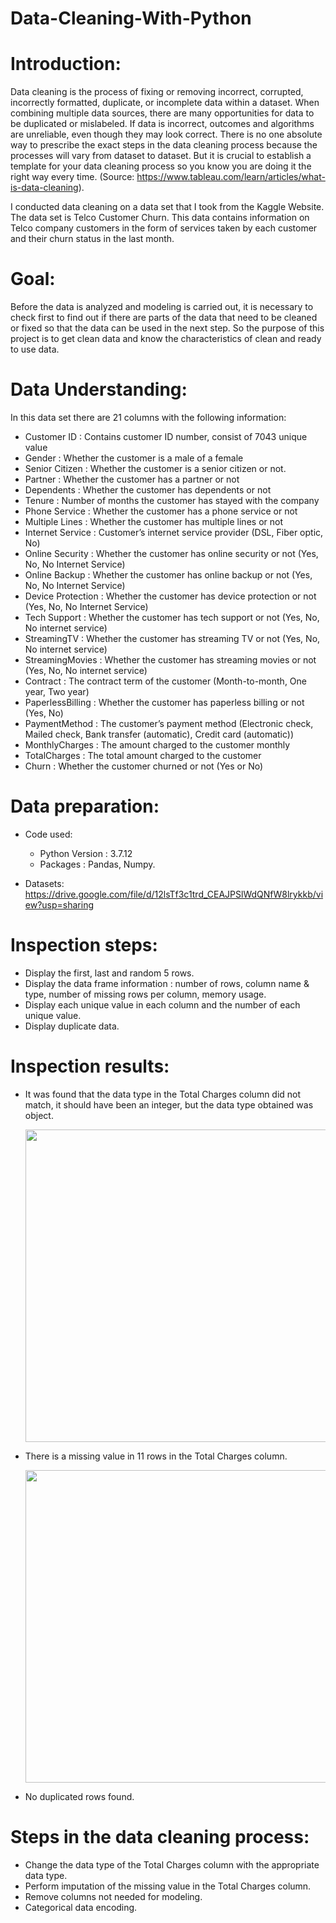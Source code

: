 # Data-Cleaning-With-Python

# Introduction:

Data cleaning is the process of fixing or removing incorrect, corrupted, incorrectly formatted, duplicate, or incomplete data within a dataset. When combining multiple data sources, there are many opportunities for data to be duplicated or mislabeled. If data is incorrect, outcomes and algorithms are unreliable, even though they may look correct. There is no one absolute way to prescribe the exact steps in the data cleaning process because the processes will vary from dataset to dataset. But it is crucial to establish a template for your data cleaning process so you know you are doing it the right way every time. (Source: https://www.tableau.com/learn/articles/what-is-data-cleaning).


I conducted data cleaning on a data set that I took from the Kaggle Website. The data set is Telco Customer Churn. 
This data contains information on Telco company customers in the form of services taken by each customer and their churn status in the last month. 


# Goal:

Before the data is analyzed and modeling is carried out, it is necessary to check first to find out if there are parts of the data that need to be cleaned or fixed so that the data can be used in the next step. 
So the purpose of this project is to get clean data and know the characteristics of clean and ready to use data.

# Data Understanding:

In this data set there are 21 columns with the following information:

* Customer ID : Contains customer ID number, consist of 7043 unique value
* Gender : Whether the customer is a male of a female
* Senior Citizen : Whether the customer is a senior citizen or not.
* Partner : Whether the customer has a partner or not
* Dependents : Whether the customer has dependents or not
* Tenure : Number of months the customer has stayed with the company
* Phone Service : Whether the customer has a phone service or not
* Multiple Lines : Whether the customer has multiple lines or not
* Internet Service : Customer’s internet service provider (DSL, Fiber optic, No)
* Online Security : Whether the customer has online security or not (Yes, No, No Internet   Service)
* Online Backup : Whether the customer has online backup or not (Yes, No, No Internet Service)
* Device Protection : Whether the customer has device protection or not (Yes, No, No Internet Service)
* Tech Support : Whether the customer has tech support or not (Yes, No, No internet service)
* StreamingTV : Whether the customer has streaming TV or not (Yes, No, No internet service)
* StreamingMovies : Whether the customer has streaming movies or not (Yes, No, No internet service)
* Contract : The contract term of the customer (Month-to-month, One year, Two year)
* PaperlessBilling : Whether the customer has paperless billing or not (Yes, No)
* PaymentMethod : The customer’s payment method (Electronic check, Mailed check, Bank transfer (automatic), Credit card (automatic))
* MonthlyCharges : The amount charged to the customer monthly
* TotalCharges : The total amount charged to the customer
* Churn : Whether the customer churned or not (Yes or No)

# Data preparation:

- Code used:
  * Python Version : 3.7.12
  * Packages : Pandas, Numpy.
  
- Datasets: https://drive.google.com/file/d/12lsTf3c1trd_CEAJPSlWdQNfW8lrykkb/view?usp=sharing

# Inspection steps:

* Display the first, last and random 5 rows.
* Display the data frame information : number of rows, column name & type, number of missing rows per column, memory usage.
* Display each unique value in each column and the number of each unique value.
* Display duplicate data.

# Inspection results:    
* It was found that the data type in the Total Charges column did not match, it should have been an integer, but the data type obtained was object.

  <img src= "https://user-images.githubusercontent.com/97079280/158359643-cd728839-9377-4c4e-a2d5-a4b6e898a6cc.jpeg" width="500">
  
* There is a missing value in 11 rows in the Total Charges column.

  <img src= "https://user-images.githubusercontent.com/97079280/158359810-ef9d85cf-1606-4f9e-a4d6-6f34f8258e6b.jpeg" width="500">
  
* No duplicated rows found.

# Steps in the data cleaning process:

* Change the data type of the Total Charges column with the appropriate data type.
* Perform imputation of the missing value in the Total Charges column.
* Remove columns not needed for modeling.
* Categorical data encoding.
 



  
  




 







